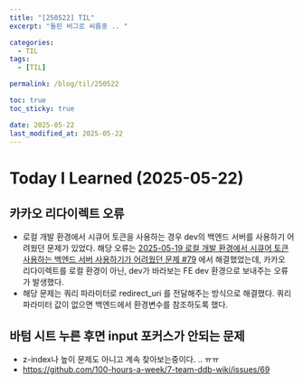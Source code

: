 ```yaml
---
title: "[250522] TIL"
excerpt: "돌핀 버그로 씨름중 .. "

categories:
  - TIL
tags:
  - [TIL]

permalink: /blog/til/250522

toc: true
toc_sticky: true

date: 2025-05-22
last_modified_at: 2025-05-22
---
```


# Today I Learned (2025-05-22)

## 카카오 리다이렉트 오류

- 로컬 개발 환경에서 시큐어 토큰을 사용하는 경우 dev의 백엔드 서버를 사용하기 어려웠던 문제가 있었다. 해당 오류는 [2025-05-19 로컬 개발 환경에서 시큐어 토큰 사용하는 백엔드 서버 사용하기가 어려웠던 문제 #79](https://github.com/100-hours-a-week/7-team-ddb-fe/issues/79) 에서 해결했었는데, 카카오 리다이렉트를 로컬 환경이 아닌, dev가 바라보는 FE dev 환경으로 보내주는 오류가 발생했다.
- 해당 문제는 쿼리 파라미터로 redirect_uri 를 전달해주는 방식으로 해결했다. 쿼리 파라미터 값이 없으면 백엔드에서 환경변수를 참조하도록 했다.

## 바텀 시트 누른 후면 input 포커스가 안되는 문제

- z-index나 높이 문제도 아니고 계속 찾아보는중이다. .. ㅠㅠ
- https://github.com/100-hours-a-week/7-team-ddb-wiki/issues/69
